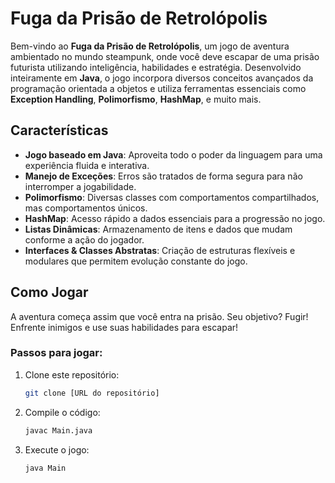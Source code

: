 # Fuga da Prisão de Retrolópolis

Bem-vindo ao **Fuga da Prisão de Retrolópolis**, um jogo de aventura ambientado no mundo steampunk, onde você deve escapar de uma prisão futurista utilizando inteligência, habilidades e estratégia. Desenvolvido inteiramente em **Java**, o jogo incorpora diversos conceitos avançados da programação orientada a objetos e utiliza ferramentas essenciais como **Exception Handling**, **Polimorfismo**, **HashMap**, e muito mais.

## Características

- **Jogo baseado em Java**: Aproveita todo o poder da linguagem para uma experiência fluida e interativa.
- **Manejo de Exceções**: Erros são tratados de forma segura para não interromper a jogabilidade.
- **Polimorfismo**: Diversas classes com comportamentos compartilhados, mas comportamentos únicos.
- **HashMap**: Acesso rápido a dados essenciais para a progressão no jogo.
- **Listas Dinâmicas**: Armazenamento de itens e dados que mudam conforme a ação do jogador.
- **Interfaces & Classes Abstratas**: Criação de estruturas flexíveis e modulares que permitem evolução constante do jogo.

## Como Jogar

A aventura começa assim que você entra na prisão. Seu objetivo? Fugir! Enfrente inimigos e use suas habilidades para escapar!

### Passos para jogar:
1. Clone este repositório:
    ```bash
    git clone [URL do repositório]
    ```
2. Compile o código:
    ```bash
    javac Main.java
    ```
3. Execute o jogo:
    ```bash
    java Main
    ```
